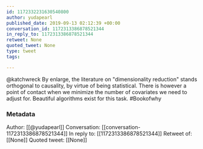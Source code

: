```yaml
---
id: 1172332231630540800
author: yudapearl
published_date: 2019-09-13 02:12:39 +00:00
conversation_id: 1172313386878521344
in_reply_to: 1172313386878521344
retweet: None
quoted_tweet: None
type: tweet
tags:

---
```


@katchwreck By enlarge, the literature on "dimensionality reduction" stands orthogonal to causality, by virtue of being statistical. There is however a point of contact when we minimize the number of covariates we need to adjust for. Beautiful algorithms exist for this task. #Bookofwhy

### Metadata

Author: [[@yudapearl]]
Conversation: [[conversation-1172313386878521344]]
In reply to: [[1172313386878521344]]
Retweet of: [[None]]
Quoted tweet: [[None]]
